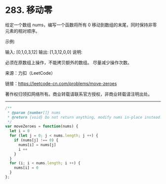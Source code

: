 # 283. 移动零

给定一个数组 nums，编写一个函数将所有 0 移动到数组的末尾，同时保持非零元素的相对顺序。

示例:

输入: [0,1,0,3,12]
输出: [1,3,12,0,0]
说明:

必须在原数组上操作，不能拷贝额外的数组。
尽量减少操作次数。

来源：力扣（LeetCode）

链接：<https://leetcode-cn.com/problems/move-zeroes>

著作权归领扣网络所有。商业转载请联系官方授权，非商业转载请注明出处。

---

```js
/**
 * @param {number[]} nums
 * @return {void} Do not return anything, modify nums in-place instead.
 */
var moveZeroes = function(nums) {
  let i = 0
  for (let j = 0; j < nums.length; j ++) {
    if (nums[j] !== 0) {
      nums[i] = nums[j]
      i ++
    }
  }
  for (i; i < nums.length; i ++) {
    nums[i] = 0
  }
};
```
